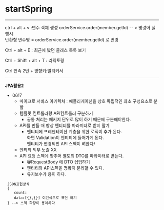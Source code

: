 # startSpring


---

ctrl  + alt + v :변수 객체 생성
orderService.order(member.getId) -- > 
명렁어 실행시  
반환형 변수명 = orderService.order(member.getId)  로 변경


Ctrl + alt + E :  최근에 봤던 클래스 목록 보기

Ctrl + Shift + alt + T : 리펙토링 

Ctrl 연속 2번 + 방향키:멀티커서


---

__JPA활용2__ <br/>

- 0617
  - 마이크로 서비스 아키텍처 : 애플리케이션을 상호 독립적인 최소 구성요소로 분할
  - 템플릿 컨트롤러랑 API컨트롤러 구분하기
      - 공통 처리는 패키지 단위로 많이 하기 때문에 구분해야한다.
  - API를 만들 때 항상 엔티티를 파라미터로 받지 말기 
    - 엔티티에 프레젠테이션 계층을 위한 로직이 추가 된다.<br/>
      화면 Validation이 엔티티에  들어가게 된다.<br/>
      엔티티가 변경되면 API 스펙이 벼한다/
  - 엔티티 외부 노출 XX
  - API 요청 스펙에 맞추어 별도의 DTO를 파라미터로 받는다.
    - @RequestBody 에 DTO 삽입하기   
    - 엔티티와 API스펙을 명확히 분리할 수 있다.
    - 유지보수가 용이 하다.
  

```
 JSON표현방식
 {
    count:
    data:[{},{}] 이런식으로 표현 하기 
 } --> 스펙 확장이 용이하다
```
    
